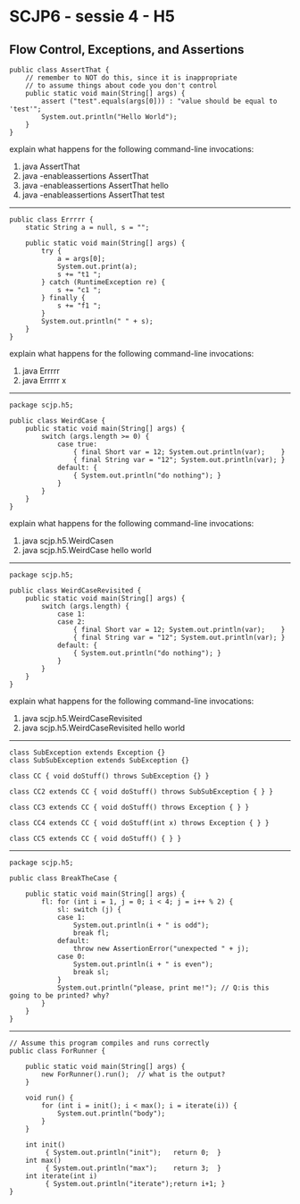 # SCJP6 - sessie 4 - H5
## Flow Control, Exceptions, and Assertions

	public class AssertThat {
		// remember to NOT do this, since it is inappropriate 
		// to assume things about code you don't control
		public static void main(String[] args) {
			assert ("test".equals(args[0])) : "value should be equal to 'test'";
			System.out.println("Hello World");
		}
	}

explain what happens for the following command-line invocations:  
1.  java AssertThat  
2.  java -enableassertions AssertThat  
3.  java -enableassertions AssertThat hello  
4.  java -enableassertions AssertThat test  

---

	public class Errrrr {
		static String a = null, s = "";

		public static void main(String[] args) {
			try {
				a = args[0];
				System.out.print(a);
				s += "t1 ";
			} catch (RuntimeException re) {
				s += "c1 ";
			} finally {
				s += "f1 ";
			}
			System.out.println(" " + s);
		}
	}

explain what happens for the following command-line invocations:  
1. java Errrrr  
2. java Errrrr x  

---

	package scjp.h5;

	public class WeirdCase {
		public static void main(String[] args) {		
			switch (args.length >= 0) {
				case true: 
					{ final Short var = 12; System.out.println(var);	}
					{ final String var = "12"; System.out.println(var);	}
				default: {
					{ System.out.println("do nothing");	}
				}
			}
		}
	}

explain what happens for the following command-line invocations:  
1. java scjp.h5.WeirdCasen  
2. java scjp.h5.WeirdCase hello world  

---

	package scjp.h5;

	public class WeirdCaseRevisited {
		public static void main(String[] args) {		
			switch (args.length) {
				case 1:
				case 2:
					{ final Short var = 12; System.out.println(var);	}
					{ final String var = "12"; System.out.println(var);	}
				default: {
					{ System.out.println("do nothing");	}
				}
			}
		}
	}

explain what happens for the following command-line invocations:  
1. java scjp.h5.WeirdCaseRevisited  
2. java scjp.h5.WeirdCaseRevisited hello world  

--- 

	class SubException extends Exception {}
	class SubSubException extends SubException {}

	class CC { void doStuff() throws SubException {} }

	class CC2 extends CC { void doStuff() throws SubSubException { } }

	class CC3 extends CC { void doStuff() throws Exception { } }

	class CC4 extends CC { void doStuff(int x) throws Exception { } }

	class CC5 extends CC { void doStuff() { } }

--- 

	package scjp.h5;

	public class BreakTheCase {

		public static void main(String[] args) {
			fl: for (int i = 1, j = 0; i < 4; j = i++ % 2) {
				sl: switch (j) {
				case 1:
					System.out.println(i + " is odd");
					break fl;
				default:
					throw new AssertionError("unexpected " + j);
				case 0:
					System.out.println(i + " is even");
					break sl;
				}
				System.out.println("please, print me!"); // Q:is this going to be printed? why?
			}
		}
	}

---

	// Assume this program compiles and runs correctly
	public class ForRunner {	

		public static void main(String[] args) {
			new ForRunner().run(); 	// what is the output?
		}

		void run() {
			for (int i = init(); i < max(); i = iterate(i)) {
				System.out.println("body");
			}
		}

		int init()         
		     { System.out.println("init");   return 0;  }
		int max()
		     { System.out.println("max");    return 3;  } 
		int iterate(int i) 
		     { System.out.println("iterate");return i+1; } 
	}

